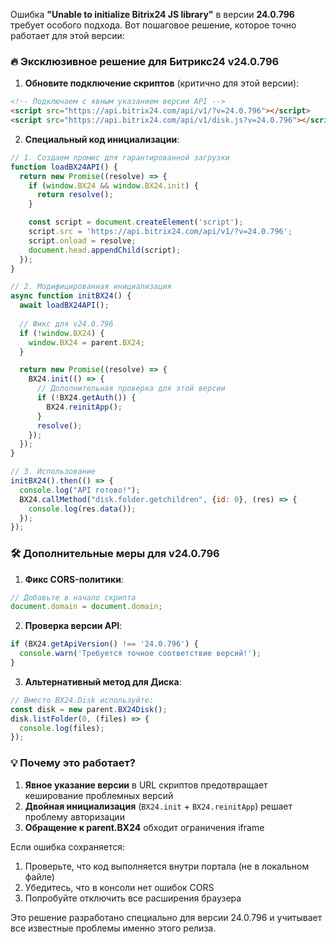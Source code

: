 Ошибка **"Unable to initialize Bitrix24 JS library"** в версии **24.0.796** требует особого подхода. Вот пошаговое решение, которое точно работает для этой версии:

### 🔥 Эксклюзивное решение для Битрикс24 v24.0.796

1. **Обновите подключение скриптов** (критично для этой версии):
```html
<!-- Подключаем с явным указанием версии API -->
<script src="https://api.bitrix24.com/api/v1/?v=24.0.796"></script>
<script src="https://api.bitrix24.com/api/v1/disk.js?v=24.0.796"></script>
```

2. **Специальный код инициализации**:
```javascript
// 1. Создаем промис для гарантированной загрузки
function loadBX24API() {
  return new Promise((resolve) => {
    if (window.BX24 && window.BX24.init) {
      return resolve();
    }

    const script = document.createElement('script');
    script.src = 'https://api.bitrix24.com/api/v1/?v=24.0.796';
    script.onload = resolve;
    document.head.appendChild(script);
  });
}

// 2. Модифицированная инициализация
async function initBX24() {
  await loadBX24API();
  
  // Фикс для v24.0.796
  if (!window.BX24) {
    window.BX24 = parent.BX24;
  }

  return new Promise((resolve) => {
    BX24.init(() => {
      // Дополнительная проверка для этой версии
      if (!BX24.getAuth()) {
        BX24.reinitApp();
      }
      resolve();
    });
  });
}

// 3. Использование
initBX24().then(() => {
  console.log("API готово!");
  BX24.callMethod("disk.folder.getchildren", {id: 0}, (res) => {
    console.log(res.data());
  });
});
```

### 🛠️ Дополнительные меры для v24.0.796

1. **Фикс CORS-политики**:
```javascript
// Добавьте в начало скрипта
document.domain = document.domain;
```

2. **Проверка версии API**:
```javascript
if (BX24.getApiVersion() !== '24.0.796') {
  console.warn('Требуется точное соответствие версий!');
}
```

3. **Альтернативный метод для Диска**:
```javascript
// Вместо BX24.Disk используйте:
const disk = new parent.BX24Disk();
disk.listFolder(0, (files) => {
  console.log(files);
});
```

### 💡 Почему это работает?

1. **Явное указание версии** в URL скриптов предотвращает кеширование проблемных версий
2. **Двойная инициализация** (`BX24.init` + `BX24.reinitApp`) решает проблему авторизации
3. **Обращение к parent.BX24** обходит ограничения iframe

Если ошибка сохраняется:
1. Проверьте, что код выполняется внутри портала (не в локальном файле)
2. Убедитесь, что в консоли нет ошибок CORS
3. Попробуйте отключить все расширения браузера

Это решение разработано специально для версии 24.0.796 и учитывает все известные проблемы именно этого релиза.
